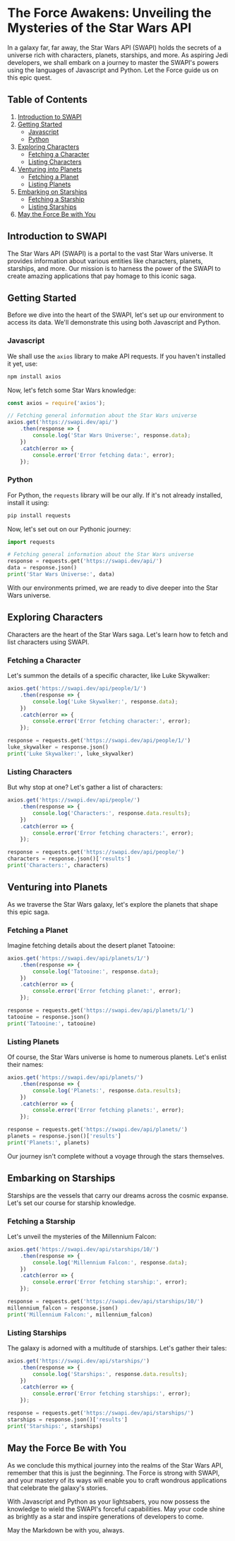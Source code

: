 # The Force Awakens: Unveiling the Mysteries of the Star Wars API

In a galaxy far, far away, the Star Wars API (SWAPI) holds the secrets of a universe rich with characters, planets, starships, and more. As aspiring Jedi developers, we shall embark on a journey to master the SWAPI's powers using the languages of Javascript and Python. Let the Force guide us on this epic quest.

## Table of Contents

1. [Introduction to SWAPI](#introduction-to-swapi)
2. [Getting Started](#getting-started)
    - [Javascript](#javascript)
    - [Python](#python)
3. [Exploring Characters](#exploring-characters)
    - [Fetching a Character](#fetching-a-character)
    - [Listing Characters](#listing-characters)
4. [Venturing into Planets](#venturing-into-planets)
    - [Fetching a Planet](#fetching-a-planet)
    - [Listing Planets](#listing-planets)
5. [Embarking on Starships](#embarking-on-starships)
    - [Fetching a Starship](#fetching-a-starship)
    - [Listing Starships](#listing-starships)
6. [May the Force Be with You](#may-the-force-be-with-you)

## Introduction to SWAPI

The Star Wars API (SWAPI) is a portal to the vast Star Wars universe. It provides information about various entities like characters, planets, starships, and more. Our mission is to harness the power of the SWAPI to create amazing applications that pay homage to this iconic saga.

## Getting Started

Before we dive into the heart of the SWAPI, let's set up our environment to access its data. We'll demonstrate this using both Javascript and Python.

### Javascript

We shall use the `axios` library to make API requests. If you haven't installed it yet, use:

```bash
npm install axios
```

Now, let's fetch some Star Wars knowledge:

```javascript
const axios = require('axios');

// Fetching general information about the Star Wars universe
axios.get('https://swapi.dev/api/')
    .then(response => {
        console.log('Star Wars Universe:', response.data);
    })
    .catch(error => {
        console.error('Error fetching data:', error);
    });
```

### Python

For Python, the `requests` library will be our ally. If it's not already installed, install it using:

```bash
pip install requests
```

Now, let's set out on our Pythonic journey:

```python
import requests

# Fetching general information about the Star Wars universe
response = requests.get('https://swapi.dev/api/')
data = response.json()
print('Star Wars Universe:', data)
```

With our environments primed, we are ready to dive deeper into the Star Wars universe.

## Exploring Characters

Characters are the heart of the Star Wars saga. Let's learn how to fetch and list characters using SWAPI.

### Fetching a Character

Let's summon the details of a specific character, like Luke Skywalker:

```javascript
axios.get('https://swapi.dev/api/people/1/')
    .then(response => {
        console.log('Luke Skywalker:', response.data);
    })
    .catch(error => {
        console.error('Error fetching character:', error);
    });
```

```python
response = requests.get('https://swapi.dev/api/people/1/')
luke_skywalker = response.json()
print('Luke Skywalker:', luke_skywalker)
```

### Listing Characters

But why stop at one? Let's gather a list of characters:

```javascript
axios.get('https://swapi.dev/api/people/')
    .then(response => {
        console.log('Characters:', response.data.results);
    })
    .catch(error => {
        console.error('Error fetching characters:', error);
    });
```

```python
response = requests.get('https://swapi.dev/api/people/')
characters = response.json()['results']
print('Characters:', characters)
```

## Venturing into Planets

As we traverse the Star Wars galaxy, let's explore the planets that shape this epic saga.

### Fetching a Planet

Imagine fetching details about the desert planet Tatooine:

```javascript
axios.get('https://swapi.dev/api/planets/1/')
    .then(response => {
        console.log('Tatooine:', response.data);
    })
    .catch(error => {
        console.error('Error fetching planet:', error);
    });
```

```python
response = requests.get('https://swapi.dev/api/planets/1/')
tatooine = response.json()
print('Tatooine:', tatooine)
```

### Listing Planets

Of course, the Star Wars universe is home to numerous planets. Let's enlist their names:

```javascript
axios.get('https://swapi.dev/api/planets/')
    .then(response => {
        console.log('Planets:', response.data.results);
    })
    .catch(error => {
        console.error('Error fetching planets:', error);
    });
```

```python
response = requests.get('https://swapi.dev/api/planets/')
planets = response.json()['results']
print('Planets:', planets)
```

Our journey isn't complete without a voyage through the stars themselves.

## Embarking on Starships

Starships are the vessels that carry our dreams across the cosmic expanse. Let's set our course for starship knowledge.

### Fetching a Starship

Let's unveil the mysteries of the Millennium Falcon:

```javascript
axios.get('https://swapi.dev/api/starships/10/')
    .then(response => {
        console.log('Millennium Falcon:', response.data);
    })
    .catch(error => {
        console.error('Error fetching starship:', error);
    });
```

```python
response = requests.get('https://swapi.dev/api/starships/10/')
millennium_falcon = response.json()
print('Millennium Falcon:', millennium_falcon)
```

### Listing Starships

The galaxy is adorned with a multitude of starships. Let's gather their tales:

```javascript
axios.get('https://swapi.dev/api/starships/')
    .then(response => {
        console.log('Starships:', response.data.results);
    })
    .catch(error => {
        console.error('Error fetching starships:', error);
    });
```

```python
response = requests.get('https://swapi.dev/api/starships/')
starships = response.json()['results']
print('Starships:', starships)
```

## May the Force Be with You

As we conclude this mythical journey into the realms of the Star Wars API, remember that this is just the beginning. The Force is strong with SWAPI, and your mastery of its ways will enable you to craft wondrous applications that celebrate the galaxy's stories.

With Javascript and Python as your lightsabers, you now possess the knowledge to wield the SWAPI's forceful capabilities. May your code shine as brightly as a star and inspire generations of developers to come.

May the Markdown be with you, always.
